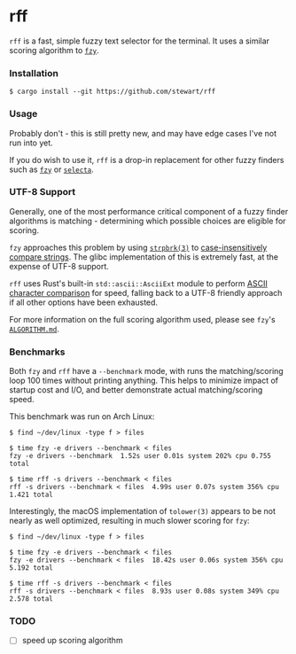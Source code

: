 # rff

`rff` is a fast, simple fuzzy text selector for the terminal. It uses a similar
scoring algorithm to [`fzy`][fzy].

### Installation

    $ cargo install --git https://github.com/stewart/rff

### Usage

Probably don't - this is still pretty new, and may have edge cases I've not run into yet.

If you do wish to use it, `rff` is a drop-in replacement for other fuzzy finders such as [`fzy`][fzy] or [`selecta`][selecta].

### UTF-8 Support

Generally, one of the most performance critical component of a fuzzy finder algorithms is matching - determining which possible choices are eligible for scoring.

`fzy` approaches this problem by using [`strpbrk(3)`][strpbrk] to [case-insensitively compare strings][fzy-match]. The glibc implementation of this is extremely fast, at the expense of UTF-8 support.

`rff` uses Rust's built-in `std::ascii::AsciiExt` module to perform [ASCII character comparison][rff-match] for speed, falling back to a UTF-8 friendly approach if all other options have been exhausted.

For more information on the full scoring algorithm used, please see `fzy`'s [`ALGORITHM.md`][fzy-algo].

### Benchmarks

Both `fzy` and `rff` have a `--benchmark` mode, with runs the matching/scoring loop 100 times without printing anything.
This helps to minimize impact of startup cost and I/O, and better demonstrate actual matching/scoring speed.

This benchmark was run on Arch Linux:

    $ find ~/dev/linux -type f > files

    $ time fzy -e drivers --benchmark < files
    fzy -e drivers --benchmark  1.52s user 0.01s system 202% cpu 0.755 total

    $ time rff -s drivers --benchmark < files
    rff -s drivers --benchmark < files  4.99s user 0.07s system 356% cpu 1.421 total

Interestingly, the macOS implementation of `tolower(3)` appears to be not nearly as well optimized, resulting in much slower scoring for `fzy`:

    $ find ~/dev/linux -type f > files

    $ time fzy -e drivers --benchmark < files
    fzy -e drivers --benchmark < files  18.42s user 0.06s system 356% cpu 5.192 total

    $ time rff -s drivers --benchmark < files
    rff -s drivers --benchmark < files  8.93s user 0.08s system 349% cpu 2.578 total

### TODO

- [ ] speed up scoring algorithm

[fzy]: https://github.com/jhawthorn/fzy
[fzy-algo]: https://github.com/jhawthorn/fzy/blob/master/ALGORITHM.md
[fzy-match]: https://github.com/jhawthorn/fzy/blob/9d16ab4997ce6eb211ff3fdf06275d3f6bf5ebdc/src/match.c#L13-L28
[rff-match]: https://github.com/stewart/rff/blob/8a35ca735e2e7a09277e3718fcc34472943c40d8/src/fuzzy/mod.rs#L37-L43
[selecta]: https://github.com/garybernhardt/selecta
[strpbrk]: https://linux.die.net/man/3/strpbrk
